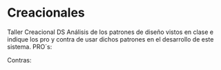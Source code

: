 # Creacionales
Taller Creacional DS
Análisis de los patrones de diseño vistos en clase e indique los pro y contra de usar dichos patrones en
el desarrollo de este sistema.
PRO´s:





Contras:
